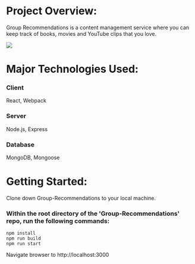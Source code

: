 # Project Overview: #

Group Recommendations is a content management service where you can keep track of books, movies and YouTube clips that you love.

![](https://gfycat.com/LargePlayfulCougar)

# Major Technologies Used: #

### Client ###
React, Webpack
### Server ###
Node.js, Express
### Database ###
MongoDB, Mongoose


# Getting Started: #

Clone down Group-Recommendations to your local machine.

### Within the root directory of the 'Group-Recommendations' repo, run the following commands: ###
    npm install
    npm run build
    npm run start

Navigate browser to http://localhost:3000


